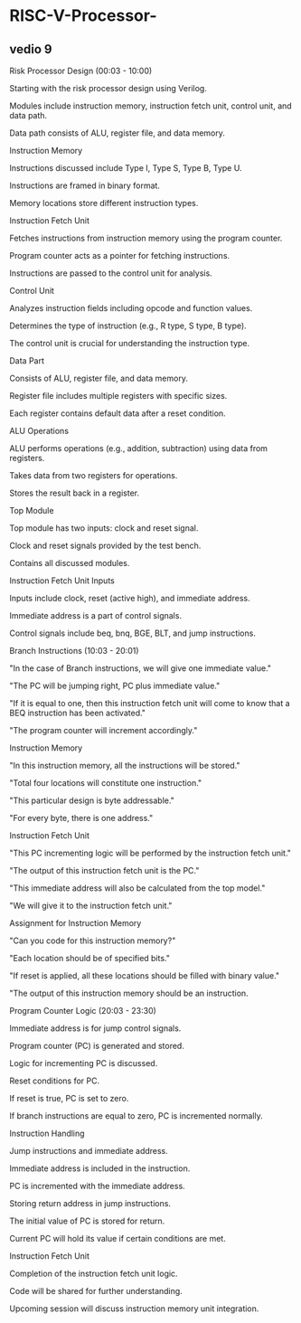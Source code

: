 # RISC-V-Processor-

## vedio 9

Risk Processor Design (00:03 - 10:00)





Starting with the risk processor design using Verilog.






Modules include instruction memory, instruction fetch unit, control unit, and data path.



Data path consists of ALU, register file, and data memory.

Instruction Memory





Instructions discussed include Type I, Type S, Type B, Type U.






Instructions are framed in binary format.



Memory locations store different instruction types.

Instruction Fetch Unit





Fetches instructions from instruction memory using the program counter.






Program counter acts as a pointer for fetching instructions.



Instructions are passed to the control unit for analysis.

Control Unit





Analyzes instruction fields including opcode and function values.






Determines the type of instruction (e.g., R type, S type, B type).



The control unit is crucial for understanding the instruction type.

Data Part





Consists of ALU, register file, and data memory.






Register file includes multiple registers with specific sizes.



Each register contains default data after a reset condition.

ALU Operations





ALU performs operations (e.g., addition, subtraction) using data from registers.






Takes data from two registers for operations.



Stores the result back in a register.

Top Module





Top module has two inputs: clock and reset signal.






Clock and reset signals provided by the test bench.



Contains all discussed modules.

Instruction Fetch Unit Inputs





Inputs include clock, reset (active high), and immediate address.






Immediate address is a part of control signals.



Control signals include beq, bnq, BGE, BLT, and jump instructions.

Branch Instructions (10:03 - 20:01)





"In the case of Branch instructions, we will give one immediate value."






"The PC will be jumping right, PC plus immediate value."



"If it is equal to one, then this instruction fetch unit will come to know that a BEQ instruction has been activated."






"The program counter will increment accordingly."

Instruction Memory





"In this instruction memory, all the instructions will be stored."






"Total four locations will constitute one instruction."



"This particular design is byte addressable."






"For every byte, there is one address."

Instruction Fetch Unit





"This PC incrementing logic will be performed by the instruction fetch unit."






"The output of this instruction fetch unit is the PC."



"This immediate address will also be calculated from the top model."






"We will give it to the instruction fetch unit."

Assignment for Instruction Memory





"Can you code for this instruction memory?"






"Each location should be of specified bits."



"If reset is applied, all these locations should be filled with binary value."






"The output of this instruction memory should be an instruction.

Program Counter Logic (20:03 - 23:30)





Immediate address is for jump control signals.






Program counter (PC) is generated and stored.



Logic for incrementing PC is discussed.



Reset conditions for PC.






If reset is true, PC is set to zero.



If branch instructions are equal to zero, PC is incremented normally.

Instruction Handling





Jump instructions and immediate address.






Immediate address is included in the instruction.



PC is incremented with the immediate address.



Storing return address in jump instructions.






The initial value of PC is stored for return.



Current PC will hold its value if certain conditions are met.

Instruction Fetch Unit





Completion of the instruction fetch unit logic.






Code will be shared for further understanding.



Upcoming session will discuss instruction memory unit integration.
